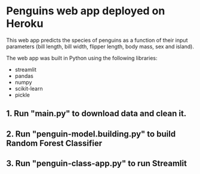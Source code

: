# Penguins web app deployed on Heroku

This web app predicts the species of penguins as a function of their input parameters (bill length, bill width, flipper length, body mass, sex and island).

The web app was built in Python using the following libraries:

- streamlit
- pandas
- numpy
- scikit-learn
- pickle

## 1. Run "main.py" to download data and clean it.

## 2. Run "penguin-model.building.py" to build Random Forest Classifier

## 3. Run "penguin-class-app.py" to run Streamlit
